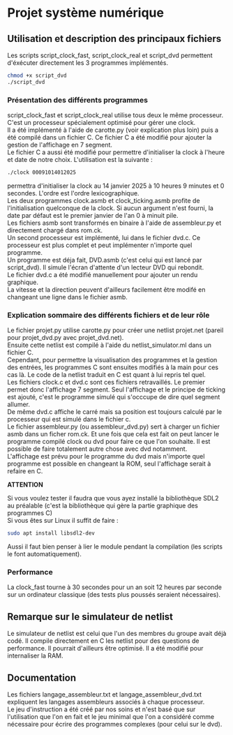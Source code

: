 # Projet système numérique
## Utilisation et description des principaux fichiers
Les scripts script_clock_fast, script_clock_real et script_dvd permettent d'éxécuter directement les 3 programmes implémentés. 
```bash
chmod +x script_dvd
./script_dvd
```
### Présentation des différents programmes  
script_clock_fast et script_clock_real utilise tous deux le même processeur. C'est un processeur spécialement optimisé pour gérer une clock.  
Il a été implémenté à l'aide de carotte.py (voir explication plus loin) puis a été compilé dans un fichier C. Ce fichier C a été modifié pour ajouter la gestion de l'affichage en 7 segment.  
Le fichier C a aussi été modifié pour permettre d'initialiser la clock à l'heure et date de notre choix. L'utilisation est la suivante :
```bash
./clock 00091014012025
```
permettra d'initialiser la clock au 14 janvier 2025 à 10 heures 9 minutes et 0 secondes. L'ordre est l'ordre lexicographique.  
Les deux programmes clock.asmb et clock_ticking.asmb profite de l'initialisation quelconque de la clock. Si aucun argument n'est fourni, la date par défaut est le premier janvier de l'an 0 à minuit pile.  
Les fichiers asmb sont transformés en binaire à l'aide de assembleur.py et directement chargé dans rom.ck.  
Un second processeur est implémenté, lui dans le fichier dvd.c. Ce processeur est plus complet et peut implémenter n'importe quel programme.  
Un programme est déja fait, DVD.asmb (c'est celui qui est lancé par script_dvd). Il simule l'écran d'attente d'un lecteur DVD qui rebondit.  
Le fichier dvd.c a été modifié manuellement pour ajouter un rendu graphique.  
La vitesse et la direction peuvent d'ailleurs facilement être modifé en changeant une ligne dans le fichier asmb.  

### Explication sommaire des différents fichiers et de leur rôle
Le fichier projet.py utilise carotte.py pour créer une netlist projet.net (pareil pour projet_dvd.py avec projet_dvd.net).  
Ensuite cette netlist est compilé à l'aide du netlist_simulator.ml dans un fichier C.  
Cependant, pour permettre la visualisation des programmes et la gestion des entrées, les programmes C sont ensuites modifiés à la main pour ces cas là. Le code de la netlist traduit en C est quant à lui repris tel quel.  
Les fichiers clock.c et dvd.c sont ces fichiers retravaillés. Le premier permet donc l'affichage 7 segment. Seul l'affichage et le principe de ticking est ajouté, c'est le programme simulé qui s'occcupe de dire quel segment allumer.  
De même dvd.c affiche le carré mais sa position est toujours calculé par le processeur qui est simulé dans le fichier c.  
Le fichier assembleur.py (ou assembleur_dvd.py) sert à charger un fichier asmb dans un ficher rom.ck. 
Et une fois que cela est fait on peut lancer le programme compilé clock ou dvd pour faire ce que l'on souhaite. Il est possible de faire totalement autre chose avec dvd notamment.  
L'affichage est prévu pour le programme du dvd mais n'importe quel programme est possible en changeant la ROM, seul l'affichage serait à refaire en C.  
  
**ATTENTION**  
  
Si vous voulez tester il faudra que vous ayez installé la bibliothèque SDL2 au préalable (c'est la bibliothèque qui gère la partie graphique des programmes C)  
Si vous êtes sur Linux il suffit de faire :  
```bash
sudo apt install libsdl2-dev
```
Aussi il faut bien penser à lier le module pendant la compilation (les scripts le font automatiquement).  

### Performance  
La clock_fast tourne à 30 secondes pour un an soit 12 heures par seconde sur un ordinateur classique (des tests plus poussés seraient nécessaires).  

## Remarque sur le simulateur de netlist  
Le simulateur de netlist est celui que l'un des membres du groupe avait déjà codé. Il compile directement en C les netlist pour des questions de performance. Il pourrait d'ailleurs être optimisé. Il a été modifié pour internaliser la RAM.  

## Documentation
Les fichiers langage_assembleur.txt et langage_assembleur_dvd.txt expliquent les langages assembleurs associés à chaque processeur.  
Le jeu d'instruction a été créé par nos soins et n'est basé que sur l'utilisation que l'on en fait et le jeu minimal que l'on a considéré comme nécessaire pour écrire des programmes complexes (pour celui sur le dvd).
